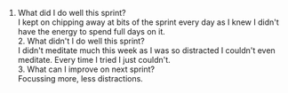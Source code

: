 1. What did I do well this sprint?
<br> I kept on chipping away at bits of the sprint every day as I knew I didn't have the energy to spend full days on it.
<br>2. What didn't I do well this sprint?
<br>I didn't meditate much this week as I was so distracted I couldn't even meditate. Every time I tried I just couldn't.
<br>3. What can I improve on next sprint?
<br>Focussing more, less distractions.